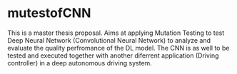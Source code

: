 # mutestofCNN
This is a master thesis proposal.
Aims at applying Mutation Testing to test Deep Neural Network (Convolutional Neural Network) to analyze and evaluate the quality perfromance of the DL model.
The CNN is as well to be tested and executed together with another diferrent application (Driving controller) in a deep autonomous driving system.
